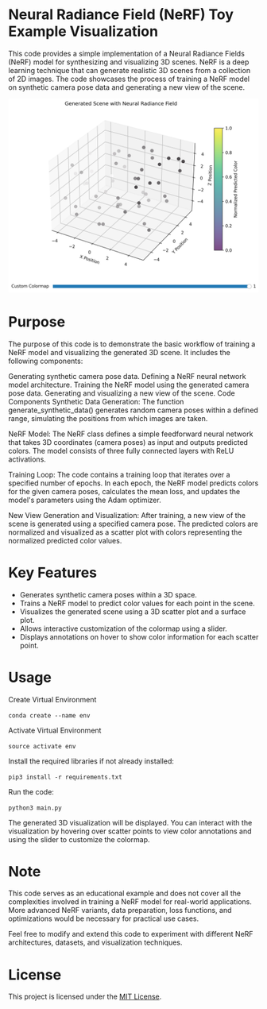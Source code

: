 # Neural Radiance Field (NeRF) Toy Example Visualization
This code provides a simple implementation of a Neural Radiance Fields (NeRF) model for synthesizing and visualizing 3D scenes. NeRF is a deep learning technique that can generate realistic 3D scenes from a collection of 2D images. The code showcases the process of training a NeRF model on synthetic camera pose data and generating a new view of the scene.

![My Image](images/interactive_nerf_scene.png)

# Purpose
The purpose of this code is to demonstrate the basic workflow of training a NeRF model and visualizing the generated 3D scene. It includes the following components:

Generating synthetic camera pose data.
Defining a NeRF neural network model architecture.
Training the NeRF model using the generated camera pose data.
Generating and visualizing a new view of the scene.
Code Components
Synthetic Data Generation: The function generate_synthetic_data() generates random camera poses within a defined range, simulating the positions from which images are taken.

NeRF Model: The NeRF class defines a simple feedforward neural network that takes 3D coordinates (camera poses) as input and outputs predicted colors. The model consists of three fully connected layers with ReLU activations.

Training Loop: The code contains a training loop that iterates over a specified number of epochs. In each epoch, the NeRF model predicts colors for the given camera poses, calculates the mean loss, and updates the model's parameters using the Adam optimizer.

New View Generation and Visualization: After training, a new view of the scene is generated using a specified camera pose. The predicted colors are normalized and visualized as a scatter plot with colors representing the normalized predicted color values.

# Key Features
* Generates synthetic camera poses within a 3D space.
* Trains a NeRF model to predict color values for each point in the scene.
* Visualizes the generated scene using a 3D scatter plot and a surface plot.
* Allows interactive customization of the colormap using a slider.
* Displays annotations on hover to show color information for each scatter point.

# Usage
Create Virtual Environment

``` conda create --name env ```

Activate Virtual Environment

``` source activate env ```

Install the required libraries if not already installed:

``` pip3 install -r requirements.txt ```

Run the code:

``` python3 main.py ```
 
 The generated 3D visualization will be displayed. You can interact with the visualization by hovering over scatter points to view color annotations and using the slider to customize the colormap.

#  Note
This code serves as an educational example and does not cover all the complexities involved in training a NeRF model for real-world applications. More advanced NeRF variants, data preparation, loss functions, and optimizations would be necessary for practical use cases.

Feel free to modify and extend this code to experiment with different NeRF architectures, datasets, and visualization techniques.

# License
This project is licensed under the [MIT License](https://opensource.org/licenses/MIT).